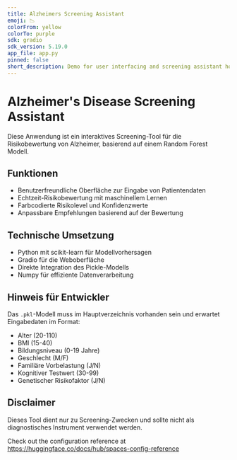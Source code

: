 ```yaml
---
title: Alzheimers Screening Assistant
emoji: 📉
colorFrom: yellow
colorTo: purple
sdk: gradio
sdk_version: 5.19.0
app_file: app.py
pinned: false
short_description: Demo for user interfacing and screening assistant homepage
---
```


# Alzheimer's Disease Screening Assistant

Diese Anwendung ist ein interaktives Screening-Tool für die Risikobewertung von Alzheimer, basierend auf einem Random Forest Modell.

## Funktionen
- Benutzerfreundliche Oberfläche zur Eingabe von Patientendaten
- Echtzeit-Risikobewertung mit maschinellem Lernen
- Farbcodierte Risikolevel und Konfidenzwerte
- Anpassbare Empfehlungen basierend auf der Bewertung

## Technische Umsetzung
- Python mit scikit-learn für Modellvorhersagen
- Gradio für die Weboberfläche
- Direkte Integration des Pickle-Modells
- Numpy für effiziente Datenverarbeitung

## Hinweis für Entwickler
Das `.pkl`-Modell muss im Hauptverzeichnis vorhanden sein und erwartet Eingabedaten im Format:
- Alter (20-110)
- BMI (15-40)
- Bildungsniveau (0-19 Jahre)
- Geschlecht (M/F)
- Familiäre Vorbelastung (J/N)
- Kognitiver Testwert (30-99)
- Genetischer Risikofaktor (J/N)

## Disclaimer
Dieses Tool dient nur zu Screening-Zwecken und sollte nicht als diagnostisches Instrument verwendet werden.

Check out the configuration reference at https://huggingface.co/docs/hub/spaces-config-reference